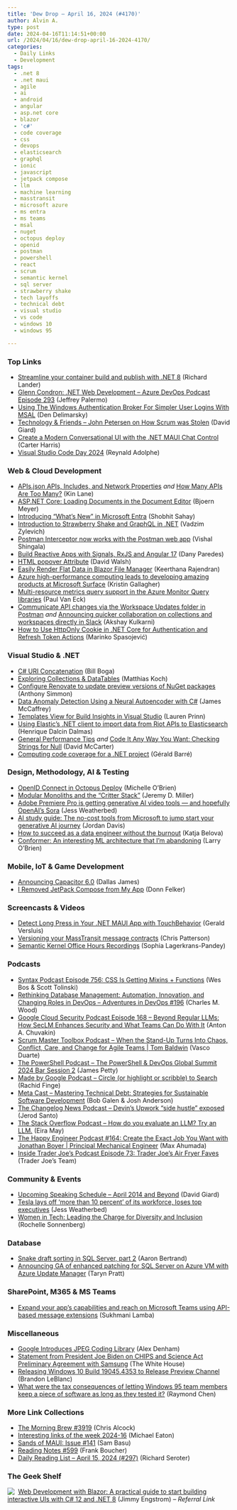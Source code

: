 ```yaml
---
title: 'Dew Drop – April 16, 2024 (#4170)'
author: Alvin A.
type: post
date: 2024-04-16T11:14:51+00:00
url: /2024/04/16/dew-drop-april-16-2024-4170/
categories:
  - Daily Links
  - Development
tags:
  - .net 8
  - .net maui
  - agile
  - ai
  - android
  - angular
  - asp.net core
  - blazor
  - 'c#'
  - code coverage
  - css
  - devops
  - elasticsearch
  - graphql
  - ionic
  - javascript
  - jetpack compose
  - llm
  - machine learning
  - masstransit
  - microsoft azure
  - ms entra
  - ms teams
  - msal
  - nuget
  - octopus deploy
  - openid
  - postman
  - powershell
  - react
  - scrum
  - semantic kernel
  - sql server
  - strawberry shake
  - tech layoffs
  - technical debt
  - visual studio
  - vs code
  - windows 10
  - windows 95

---
```

### <a name="top"></a>Top Links

  * <a href="https://devblogs.microsoft.com/dotnet/streamline-container-build-dotnet-8/" target="_blank" rel="noopener">Streamline your container build and publish with .NET 8</a> (Richard Lander)
  * <a href="http://feed.azuredevops.show/glenn-condron-net-web-development-episode-293" target="_blank" rel="noopener">Glenn Condron: .NET Web Development &#8211; Azure DevOps Podcast Episode 293</a> (Jeffrey Palermo)
  * <a href="https://den.dev/blog/using-brokers-authentication-msal/" target="_blank" rel="noopener">Using The Windows Authentication Broker For Simpler User Logins With MSAL</a> (Den Delimarsky)
  * <a href="https://davidgiard.com/john-petersen-on-how-scrum-was-stolen" target="_blank" rel="noopener">Technology & Friends &#8211; John Petersen on How Scrum was Stolen</a> (David Giard)
  * <a href="https://www.syncfusion.com/blogs/post/conversational-ui-dotnet-maui-chat?utm_source=alvinashcraft&utm_medium=email&utm_campaign=alvinashcraft_blog_edmapr24" target="_blank" rel="noopener">Create a Modern Conversational UI with the .NET MAUI Chat Control</a> (Carter Harris)
  * <a href="https://code.visualstudio.com/blogs/2024/04/15/vscode-day" target="_blank" rel="noopener">Visual Studio Code Day 2024</a> (Reynald Adolphe)



### <a name="web"></a>Web & Cloud Development

  * <a href="http://apievangelist.com/2024/04/15/apisjson-apis-includes-and-network-properties/" target="_blank" rel="noopener">APIs.json APIs, Includes, and Network Properties</a> _and_ <a href="http://apievangelist.com/2024/04/15/how-many-apis-are-too-many/" target="_blank" rel="noopener">How Many APIs Are Too Many?</a> (Kin Lane)
  * <a href="https://www.textcontrol.com/blog/2024/04/15/asp-net-core-how-to-load-a-document-in-the-document-editor/" target="_blank" rel="noopener">ASP.NET Core: Loading Documents in the Document Editor</a> (Bjoern Meyer)
  * <a href="https://techcommunity.microsoft.com/t5/microsoft-entra-blog/introducing-quot-what-s-new-quot-in-microsoft-entra/ba-p/3796389" target="_blank" rel="noopener">Introducing &#8220;What&#8217;s New&#8221; in Microsoft Entra</a> (Shobhit Sahay)
  * <a href="https://code-maze.com/dotnet-introduction-to-strawberry-shake-and-graphql/" target="_blank" rel="noopener">Introduction to Strawberry Shake and GraphQL in .NET</a> (Vadzim Zylevich)
  * <a href="https://blog.postman.com/postman-interceptor-now-works-with-the-postman-web-app/" target="_blank" rel="noopener">Postman Interceptor now works with the Postman web app</a> (Vishal Shingala)
  * <a href="https://www.telerik.com/blogs/build-reactive-apps-signals-rxjs-angular-17" target="_blank" rel="noopener">Build Reactive Apps with Signals, RxJS and Angular 17</a> (Dany Paredes)
  * <a href="https://davidwalsh.name/html-popover-attribute" target="_blank" rel="noopener">HTML popover Attribute</a> (David Walsh)
  * <a href="https://www.syncfusion.com/blogs/post/render-flat-data-blazor-file-manager" target="_blank" rel="noopener">Easily Render Flat Data in Blazor File Manager</a> (Keerthana Rajendran)
  * <a href="https://azure.microsoft.com/en-us/blog/azure-high-performance-computing-leads-to-developing-amazing-products-at-microsoft-surface/" target="_blank" rel="noopener">Azure high-performance computing leads to developing amazing products at Microsoft Surface</a> (Kristin Gallagher)
  * <a href="https://devblogs.microsoft.com/azure-sdk/multi-resource-metrics-query-support-in-the-azure-monitor-query-libraries/" target="_blank" rel="noopener">Multi-resource metrics query support in the Azure Monitor Query libraries</a> (Paul Van Eck)
  * <a href="https://blog.postman.com/communicate-api-changes-via-workspace-updates/" target="_blank" rel="noopener">Communicate API changes via the Workspace Updates folder in Postman</a> _and_ <a href="https://blog.postman.com/announcing-quicker-collaboration-on-collections-and-workspaces-directly-in-slack/" target="_blank" rel="noopener">Announcing quicker collaboration on collections and workspaces directly in Slack</a> (Akshay Kulkarni)
  * <a href="https://code-maze.com/how-to-use-httponly-cookie-in-net-core-for-authentication-and-refresh-token-actions/" target="_blank" rel="noopener">How to Use HttpOnly Cookie in .NET Core for Authentication and Refresh Token Actions</a> (Marinko Spasojević)



### <a name="dotnet"></a>Visual Studio & .NET

  * <a href="https://rimdev.io/csharp-uri-concatenation/" target="_blank" rel="noopener">C# URI Concatenation</a> (Bill Boga)
  * <a href="https://blog.jetbrains.com/dotnet/2024/04/15/exploring-collections-and-datatables/" target="_blank" rel="noopener">Exploring Collections & DataTables</a> (Matthias Koch)
  * <a href="https://anthonysimmon.com/configure-renovate-update-preview-nuget-packages/" target="_blank" rel="noopener">Configure Renovate to update preview versions of NuGet packages</a> (Anthony Simmon)
  * <a href="https://visualstudiomagazine.com/Articles/2024/04/15/data-anomaly-detection.aspx" target="_blank" rel="noopener">Data Anomaly Detection Using a Neural Autoencoder with C#</a> (James McCaffrey)
  * <a href="https://devblogs.microsoft.com/cppblog/templates-view-for-build-insights-in-visual-studio-2/" target="_blank" rel="noopener">Templates View for Build Insights in Visual Studio</a> (Lauren Prinn)
  * <a href="https://intodot.net/using-elastics-net-client-to-import-data-from-riot-apis-to-elasticsearch/?utm_source=rss&utm_medium=rss&utm_campaign=using-elastics-net-client-to-import-data-from-riot-apis-to-elasticsearch" target="_blank" rel="noopener">Using Elastic’s .NET client to import data from Riot APIs to Elasticsearch</a> (Henrique Dalcin Dalmas)
  * <a href="https://dotnettips.wordpress.com/2024/04/15/general-performance-tips/" target="_blank" rel="noopener">General Performance Tips</a> _and_ <a href="https://dotnettips.wordpress.com/2024/04/16/code-it-any-way-you-want-checking-strings-for-null/" target="_blank" rel="noopener">Code It Any Way You Want: Checking Strings for Null</a> (David McCarter)
  * <a href="https://www.meziantou.net/computing-code-coverage-for-a-dotnet-project.htm?utm_medium=social&utm_source=syndication" target="_blank" rel="noopener">Computing code coverage for a .NET project</a> (Gérald Barré)



### <a name="design"></a>Design, Methodology, AI & Testing

  * <a href="https://octopus.com/blog/octopus-oidc" target="_blank" rel="noopener">OpenID Connect in Octopus Deploy</a> (Michelle O&#8217;Brien)
  * <a href="https://jeremydmiller.com/2024/04/15/modular-monoliths-and-the-critter-stack/" target="_blank" rel="noopener">Modular Monoliths and the “Critter Stack”</a> (Jeremy D. Miller)
  * <a href="https://www.theverge.com/2024/4/15/24130804/adobe-premiere-pro-firefly-video-generative-ai-openai-sora" target="_blank" rel="noopener">Adobe Premiere Pro is getting generative AI video tools — and hopefully OpenAI’s Sora</a> (Jess Weatherbed)
  * <a href="https://azure.microsoft.com/en-us/blog/ai-study-guide-the-no-cost-tools-from-microsoft-to-jump-start-your-generative-ai-journey/" target="_blank" rel="noopener">AI study guide: The no-cost tools from Microsoft to jump start your generative AI journey</a> (Jordan Davis)
  * <a href="https://stackoverflow.blog/2024/04/15/how-to-succeed-as-a-data-engineer-without-the-burnout/" target="_blank" rel="noopener">How to succeed as a data engineer without the burnout</a> (Katja Belova)
  * <a href="https://knowing.net/posts/2024/04/conformer-an-interesting-ml-architecture-that-im-abandoning/" target="_blank" rel="noopener">Conformer: An interesting ML architecture that I&#8217;m abandoning</a> (Larry O&#8217;Brien)



### <a name="mobile"></a>Mobile, IoT & Game Development

  * <a href="https://ionic.io/blog/announcing-capacitor-6-0" target="_blank" rel="noopener">Announcing Capacitor 6.0</a> (Dallas James)
  * <a href="http://www.donnfelker.com/i-removed-jetpack-compose-from-my-app/" target="_blank" rel="noopener">I Removed JetPack Compose from My App</a> (Donn Felker)



### <a name="videos"></a>Screencasts & Videos

  * <a href="http://www.youtube.com/watch?v=KBsTCvfZ_XQ" target="_blank" rel="noopener">Detect Long Press in Your .NET MAUI App with TouchBehavior</a> (Gerald Versluis)
  * <a href="http://www.youtube.com/watch?v=PNNxJthctgk" target="_blank" rel="noopener">Versioning your MassTransit message contracts</a> (Chris Patterson)
  * <a href="https://devblogs.microsoft.com/semantic-kernel/semantic-kernel-office-hours-recordings/" target="_blank" rel="noopener">Semantic Kernel Office Hours Recordings</a> (Sophia Lagerkrans-Pandey)



### <a name="podcasts"></a>Podcasts

  * <a href="https://syntax.fm/756" target="_blank" rel="noopener">Syntax Podcast Episode 756: CSS Is Getting Mixins + Functions</a> (Wes Bos & Scott Tolinski)
  * <a href="https://www.spreaker.com/episode/rethinking-database-management-automation-innovation-and-changing-roles-in-devops-devops-196--59413217" target="_blank" rel="noopener">Rethinking Database Management: Automation, Innovation, and Changing Roles in DevOps &#8211; Adventures in DevOps #196</a> (Charles M. Wood)
  * <a href="https://cloudsecuritypodcast.libsyn.com/ep168-beyond-regular-llms-how-seclm-enhances-security-and-what-teams-can-do-with-it" target="_blank" rel="noopener">Google Cloud Security Podcast Episode 168 &#8211; Beyond Regular LLMs: How SecLM Enhances Security and What Teams Can Do With It</a> (Anton A. Chuvakin)
  * <a href="https://scrummastertoolbox.libsyn.com/when-the-stand-up-turns-into-chaos-conflict-care-and-change-for-agile-teams-tom-baldwin" target="_blank" rel="noopener">Scrum Master Toolbox Podcast &#8211; When the Stand-Up Turns Into Chaos, Conflict, Care, and Change for Agile Teams | Tom Baldwin</a> (Vasco Duarte)
  * <a href="https://powershell.org/2024/04/the-powershell-podcast-the-powershell-devops-global-summit-2024-bar-session-2/" target="_blank" rel="noopener">The PowerShell Podcast &#8211; The PowerShell & DevOps Global Summit 2024 Bar Session 2</a> (James Petty)
  * <a href="https://shows.acast.com/made-by-google-podcast/episodes/661d659b7b6cf20017867508" target="_blank" rel="noopener">Made by Google Podcast &#8211; Circle (or highlight or scribble) to Search</a> (Rachid Finge)
  * <a href="https://www.meta-cast.com/episode/mastering-technical-debt-strategies-for-sustainable-software-development" target="_blank" rel="noopener">Meta Cast &#8211; Mastering Technical Debt: Strategies for Sustainable Software Development</a> (Bob Galen & Josh Anderson)
  * <a href="https://changelog.com/news/90" target="_blank" rel="noopener">The Changelog News Podcast &#8211; Devin&#8217;s Upwork &#8220;side hustle&#8221; exposed</a> (Jerod Santo)
  * <a href="https://stackoverflow.blog/2024/04/16/how-do-you-evaluate-an-llm-try-an-llm/" target="_blank" rel="noopener">The Stack Overflow Podcast &#8211; How do you evaluate an LLM? Try an LLM.</a> (Eira May)
  * <a href="https://oasisofcourage.com/164-create-the-exact-job-you-want-with-jonathan-boyer-principal-mechanical-engineer/" target="_blank" rel="noopener">The Happy Engineer Podcast #164: Create the Exact Job You Want with Jonathan Boyer | Principal Mechanical Engineer</a> (Max Ahumada)
  * <a href="http://insidetjs.libsyn.com/episode-73-trader-joes-air-fryer-faves" target="_blank" rel="noopener">Inside Trader Joe&#8217;s Podcast Episode 73: Trader Joe&#8217;s Air Fryer Faves</a> (Trader Joe&#8217;s Team)



### <a name="events"></a>Community & Events

  * <a href="https://davidgiard.com/upcoming-speaking-schedule-april-2014-and-beyond" target="_blank" rel="noopener">Upcoming Speaking Schedule &#8211; April 2014 and Beyond</a> (David Giard)
  * <a href="https://www.theverge.com/2024/4/15/24130735/tesla-layoffs-10-percent-workforce-disappointing-sales" target="_blank" rel="noopener">Tesla lays off ‘more than 10 percent’ of its workforce, loses top executives</a> (Jess Weatherbed)
  * <a href="https://techcommunity.microsoft.com/t5/microsoft-mvp-communities-blog/women-in-tech-leading-the-charge-for-diversity-and-inclusion/ba-p/4114806" target="_blank" rel="noopener">Women in Tech: Leading the Charge for Diversity and Inclusion</a> (Rochelle Sonnenberg)



### <a name="sql"></a>Database

  * <a href="https://www.red-gate.com/simple-talk/databases/sql-server/t-sql-programming-sql-server/snake-draft-sorting-in-sql-server-part-2/" target="_blank" rel="noopener">Snake draft sorting in SQL Server, part 2</a> (Aaron Bertrand)
  * <a href="https://techcommunity.microsoft.com/t5/sql-server-blog/announcing-ga-of-enhanced-patching-for-sql-server-on-azure-vm/ba-p/4109195" target="_blank" rel="noopener">Announcing GA of enhanced patching for SQL Server on Azure VM with Azure Update Manager</a> (Taryn Pratt)



### <a name="sp"></a>SharePoint, M365 & MS Teams

  * <a href="https://devblogs.microsoft.com/microsoft365dev/expand-your-apps-capabilities-and-reach-on-microsoft-teams-using-api-based-message-extensions/" target="_blank" rel="noopener">Expand your app’s capabilities and reach on Microsoft Teams using API-based message extensions</a> (Sukhmani Lamba)



### <a name="misc"></a>Miscellaneous

  * <a href="http://www.i-programmer.info/news/144-graphics-and-games/17115-google-introduces-jpeg-coding-library.html" target="_blank" rel="noopener">Google Introduces JPEG Coding Library</a> (Alex Denham)
  * <a href="https://www.whitehouse.gov/briefing-room/statements-releases/2024/04/15/statement-from-president-joe-biden-on-chips-and-science-act-preliminary-agreement-with-samsung/" target="_blank" rel="noopener">Statement from President Joe Biden on CHIPS and Science Act Preliminary Agreement with Samsung</a> (The White House)
  * <a href="https://blogs.windows.com/windows-insider/2024/04/15/releasing-windows-10-build-19045-4353-to-release-preview-channel/" target="_blank" rel="noopener">Releasing Windows 10 Build 19045.4353 to Release Preview Channel</a> (Brandon LeBlanc)
  * <a href="https://devblogs.microsoft.com/oldnewthing/20240415-47/?p=109663" target="_blank" rel="noopener">What were the tax consequences of letting Windows 95 team members keep a piece of software as long as they tested it?</a> (Raymond Chen)



### <a name="links"></a>More Link Collections

  * <a href="https://blog.cwa.me.uk/2024/04/16/the-morning-brew-3919/" target="_blank" rel="noopener">The Morning Brew #3919</a> (Chris Alcock)
  * <a href="https://samestuffdifferentday.net/2024/04/15/Interesting-links-of-the-week-2024-16/" target="_blank" rel="noopener">Interesting links of the week 2024-16</a> (Michael Eaton)
  * <a href="https://www.telerik.com/blogs/sands-maui-issue-141" target="_blank" rel="noopener">Sands of MAUI: Issue #141</a> (Sam Basu)
  * <a href="https://www.frankysnotes.com/2024/04/reading-notes-599.html" target="_blank" rel="noopener">Reading Notes #599</a> (Frank Boucher)
  * <a href="https://seroter.com/2024/04/15/daily-reading-list-april-15-2024-297/" target="_blank" rel="noopener">Daily Reading List – April 15, 2024 (#297)</a> (Richard Seroter)



### <a name="shelf"></a>The Geek Shelf

<a href="https://www.amazon.com/dp/1835465919/?tag=amavin-20" target="_blank" rel="noopener"><img decoding="async" align="left" style="margin: 0px 4px 0px 0px; border: 0px currentcolor; border-image: none; float: left; display: inline; background-image: none;" src="https://m.media-amazon.com/images/I/41BCS1-pSvL._SS135_.jpg" border="0" /></a>&nbsp;<a href="https://www.amazon.com/dp/1835465919/?tag=amavin-20" target="_blank" rel="noopener">Web Development with Blazor: A practical guide to start building interactive UIs with C# 12 and .NET 8</a> (Jimmy Engstrom) _&#8211; Referral Link_